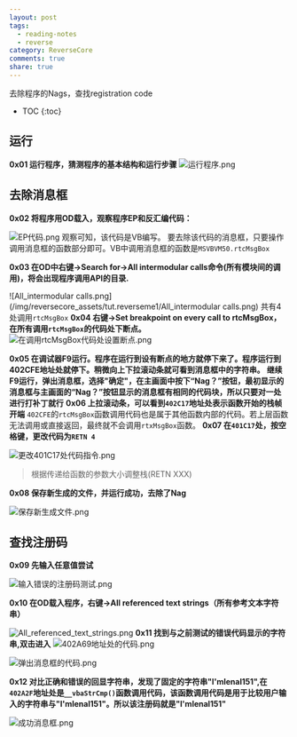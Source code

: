 ```yaml
---
layout: post
tags:
  - reading-notes
  - reverse
category: ReverseCore
comments: true
share: true
---
```


去除程序的Nags，查找registration code

* TOC
{:toc}

<!--more-->

## 运行

**0x01 运行程序，猜测程序的基本结构和运行步骤**
![运行程序.png](/img/reversecore_assets/tut.reverseme1/运行程序.png)

## 去除消息框

**0x02 将程序用OD载入，观察程序EP和反汇编代码：**

![EP代码.png](/img/reversecore_assets/tut.reverseme1/EP代码.png)
观察可知，该代码是VB编写。
要去除该代码的消息框，只要操作调用消息框的函数部分即可。VB中调用消息框的函数是`MSVBVM50.rtcMsgBox`

**0x03 在OD中右键->Search for->All intermodular calls命令(所有模块间的调用)，将会出现程序调用API的目录.**

![All_intermodular calls.png](/img/reversecore_assets/tut.reverseme1/All_intermodular calls.png)
共有4处调用`rtcMsgBox`
**0x04 右键->Set breakpoint on every call to rtcMsgBox，在所有调用`rtcMsgBox`的代码处下断点。**
![在调用rtcMsgBox代码处设置断点.png](/img/reversecore_assets/tut.reverseme1/在调用rtcMsgBox代码处设置断点.png)

**0x05 在调试器F9运行。程序在运行到设有断点的地方就停下来了。程序运行到402CFE地址处就停下。稍微向上下拉滚动条就可看到消息框中的字符串。**
**继续F9运行，弹出消息框，选择"确定"，在主画面中按下“Nag？”按钮，最初显示的消息框与主画面的“Nag？”按钮显示的消息框有相同的代码块，所以只要对一处进行打补丁就行**
**0x06 上拉滚动条，可以看到`402C17`地址处表示函数开始的栈帧开端**
`402CFE`的`rtcMsgBox`函数调用代码也是属于其他函数内部的代码。若上层函数无法调用或直接返回，最终就不会调用`rtxMsgBox`函数。
**0x07 在`401C17`处，按空格键，更改代码为`RETN 4`**

![更改401C17处代码指令.png](/img/reversecore_assets/tut.reverseme1/更改401C17处代码指令.png)

> 根据传递给函数的参数大小调整栈(RETN XXX)

**0x08 保存新生成的文件，并运行成功，去除了Nag**

![保存新生成文件.png](/img/reversecore_assets/tut.reverseme1/保存新生成文件.png)

## 查找注册码

**0x09 先输入任意值尝试**

![输入错误的注册码测试.png](/img/reversecore_assets/tut.reverseme1/输入错误的注册码测试.png)

**0x10 在OD载入程序，右键->All referenced text strings（所有参考文本字符串）**

![All_referenced_text_strings.png](/img/reversecore_assets/tut.reverseme1/All_referenced_text_strings.png)
**0x11 找到与之前测试的错误代码显示的字符串,双击进入**
![402A69地址处的代码.png](/img/reversecore_assets/tut.reverseme1/402A69地址处的代码.png)

![弹出消息框的代码.png](/img/reversecore_assets/tut.reverseme1/弹出消息框的代码.png)


**0x12 对比正确和错误的回显字符串，发现了固定的字符串"I'mlenal151",在`402A2F`地址处是`__vbaStrCmp()`函数调用代码，该函数调用代码是用于比较用户输入的字符串与"I'mlenal151"。所以该注册码就是"I'mlenal151"**

![成功消息框.png](/img/reversecore_assets/tut.reverseme1/成功消息框.png)
